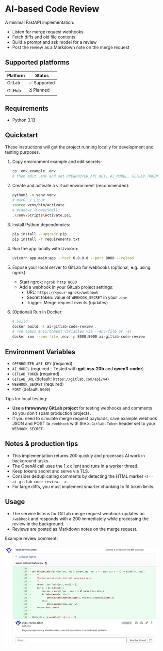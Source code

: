 # AI-based Code Review

A minimal FastAPI implementation:
- Listen for merge request webhooks
- Fetch diffs and old file contents
- Build a prompt and ask model for a review
- Post the review as a Markdown note on the merge request

## Supported platforms

| Platform | Status |
| --- | --- |
| GitLab | ✅ Supported |
| GitHub | ⏳ Planned |

## Requirements

- Python 3.13

## Quickstart

These instructions will get the project running locally for development and testing purposes.

1. Copy environment example and edit secrets:

   ```bash
   cp .env.example .env
   # then edit .env and set OPENROUTER_API_KEY, AI_MODEL, GITLAB_TOKEN, and WEBHOOK_SECRET
   ```

2. Create and activate a virtual environment (recommended):

   ```bash
   python3 -m venv venv
   # macOS / Linux
   source venv/bin/activate
   # Windows (PowerShell)
   .\venv\Scripts\Activate.ps1
   ```

3. Install Python dependencies:

   ```bash
   pip install --upgrade pip
   pip install -r requirements.txt
   ```

4. Run the app locally with Uvicorn:

   ```bash
   uvicorn app.main:app --host 0.0.0.0 --port 8000 --reload
   ```

5. Expose your local server to GitLab for webhooks (optional, e.g. using ngrok):

   - Start ngrok: `ngrok http 8000`
   - Add a webhook in your GitLab project settings:
     - URL: `https://<your-ngrok>/webhook`
     - Secret token: value of `WEBHOOK_SECRET` in your `.env`
     - Trigger: Merge request events (updates)

6. (Optional) Run in Docker:

   ```bash
   # build
   docker build -t ai-gitlab-code-review .
   # run (pass environment variables via --env-file or -e)
   docker run --env-file .env -p 8000:8000 ai-gitlab-code-review
   ```

## Environment Variables

- `OPENROUTER_API_KEY` (required)
- `AI_MODEL` (required - Tested with **gpt-oss-20b** and **qwen3-coder**)
- `GITLAB_TOKEN` (required)
- `GITLAB_URL` (default: `https://gitlab.com/api/v4`)
- `WEBHOOK_SECRET` (required)
- `PORT` (default: `8000`)

Tips for local testing:

- **Use a throwaway GitLab project** for testing webhooks and comments so you don't spam production projects.
- If you need to simulate merge request payloads, save example webhook JSON and POST to `/webhook` with the `X-Gitlab-Token` header set to your `WEBHOOK_SECRET`.

## Notes & production tips

- This implementation returns 200 quickly and processes AI work in background tasks.
- The OpenAI call uses the 1.x client and runs in a worker thread.
- Keep tokens secret and serve via TLS.
- Consider deduplicating comments by detecting the HTML marker `<!-- ai-gitlab-code-review -->`.
- For large diffs, you must implement smarter chunking to fit token limits.

## Usage

- The service listens for GitLab merge request webhook updates on `/webhook` and responds with a 200 immediately while processing the review in the background.
- Reviews are posted as Markdown notes on the merge request.

Example review comment:

![Example review comment](assets/example_review_comment.png)
